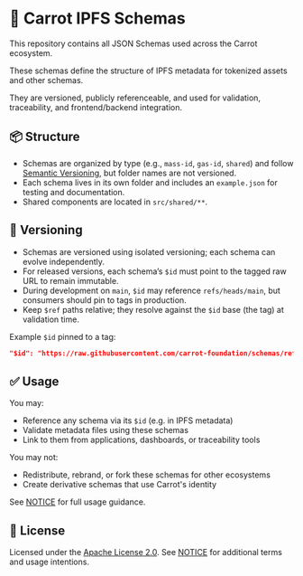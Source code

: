 # 🥕 Carrot IPFS Schemas

This repository contains all JSON Schemas used across the Carrot ecosystem.

These schemas define the structure of IPFS metadata for tokenized assets and other schemas.

They are versioned, publicly referenceable, and used for validation, traceability, and frontend/backend integration.

## 📦 Structure

- Schemas are organized by type (e.g., `mass-id`, `gas-id`, `shared`) and follow [Semantic Versioning](https://semver.org/), but folder names are not versioned.
- Each schema lives in its own folder and includes an `example.json` for testing and documentation.
- Shared components are located in `src/shared/**`.

## 🔖 Versioning

- Schemas are versioned using isolated versioning; each schema can evolve independently.
- For released versions, each schema’s `$id` must point to the tagged raw URL to remain immutable.
- During development on `main`, `$id` may reference `refs/heads/main`, but consumers should pin to tags in production.
- Keep `$ref` paths relative; they resolve against the `$id` base (the tag) at validation time.

Example `$id` pinned to a tag:

```json
"$id": "https://raw.githubusercontent.com/carrot-foundation/schemas/refs/tags/v0.1.0/schemas/ipfs/collection/collection.schema.json"
```

## ✅ Usage

You may:

- Reference any schema via its `$id` (e.g. in IPFS metadata)
- Validate metadata files using these schemas
- Link to them from applications, dashboards, or traceability tools

You may not:

- Redistribute, rebrand, or fork these schemas for other ecosystems
- Create derivative schemas that use Carrot's identity

See [NOTICE](./NOTICE) for full usage guidance.

## 🔐 License

Licensed under the [Apache License 2.0](./LICENSE).
See [NOTICE](./NOTICE) for additional terms and usage intentions.

